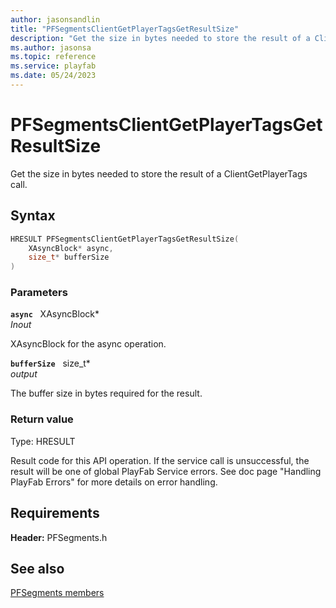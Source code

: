 ```yaml
---
author: jasonsandlin
title: "PFSegmentsClientGetPlayerTagsGetResultSize"
description: "Get the size in bytes needed to store the result of a ClientGetPlayerTags call."
ms.author: jasonsa
ms.topic: reference
ms.service: playfab
ms.date: 05/24/2023
---
```


# PFSegmentsClientGetPlayerTagsGetResultSize  

Get the size in bytes needed to store the result of a ClientGetPlayerTags call.  

## Syntax  
  
```cpp
HRESULT PFSegmentsClientGetPlayerTagsGetResultSize(  
    XAsyncBlock* async,  
    size_t* bufferSize  
)  
```  
  
### Parameters  
  
**`async`** &nbsp; XAsyncBlock*  
*_Inout_*  
  
XAsyncBlock for the async operation.  
  
**`bufferSize`** &nbsp; size_t*  
*output*  
  
The buffer size in bytes required for the result.  
  
  
### Return value
Type: HRESULT
  
Result code for this API operation. If the service call is unsuccessful, the result will be one of global PlayFab Service errors. See doc page "Handling PlayFab Errors" for more details on error handling.
  
  
## Requirements  
  
**Header:** PFSegments.h
  
## See also  
[PFSegments members](../pfsegments_members.md)  

  
  
